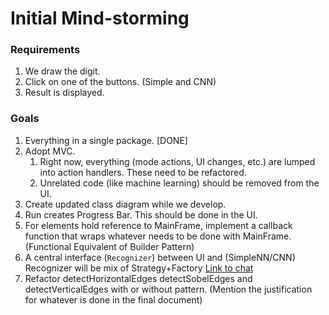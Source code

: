 # Initial Mind-storming

### Requirements

1. We draw the digit.
2. Click on one of the buttons. (Simple and CNN)
3. Result is displayed.

### Goals

1. Everything in a single package. [DONE]
2. Adopt MVC.
    1. Right now, everything (mode actions, UI changes, etc.) are lumped into action handlers. These need to be refactored.
    2. Unrelated code (like machine learning) should be removed from the UI.
3. Create updated class diagram while we develop.
4. Run creates Progress Bar. This should be done in the UI.
5. For elements hold reference to MainFrame, implement a callback function that wraps whatever needs to be done with MainFrame. (Functional Equivalent of Builder Pattern)
6. A central interface (`Recognizer`) between UI and (SimpleNN/CNN)
    Recognizer will be mix of Strategy+Factory
    [Link to chat](https://fse-engineering-asu.slack.com/archives/G01BU42BB1Q/p1601937394055600?thread_ts=1601934777.024900&cid=G01BU42BB1Q)
7. Refactor detectHorizontalEdges detectSobelEdges and detectVerticalEdges with or without pattern. (Mention the justification for whatever is done in the final document)

